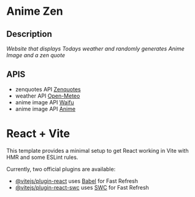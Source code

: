 # Anime Zen
## Description
*Website that displays Todays weather and randomly generates Anime Image and a zen quote*
## APIS
- zenquotes API [Zenquotes](https://zenquotes.io/)
- weather API [Open-Meteo](https://open-meteo.com/en/docs)
- anime image API [Waifu](https://waifu.pics/docs?ref=public_apis)
- anime image API [Anime](https://doc.pic.re/)
# React + Vite

This template provides a minimal setup to get React working in Vite with HMR and some ESLint rules.

Currently, two official plugins are available:

- [@vitejs/plugin-react](https://github.com/vitejs/vite-plugin-react/blob/main/packages/plugin-react/README.md) uses [Babel](https://babeljs.io/) for Fast Refresh
- [@vitejs/plugin-react-swc](https://github.com/vitejs/vite-plugin-react-swc) uses [SWC](https://swc.rs/) for Fast Refresh

